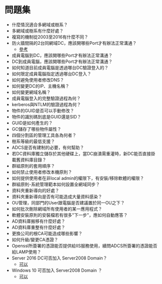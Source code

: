 # 問題集
* 什麼情況適合多網域或樹系？
* 多網域或樹系有什麼好處？
* 複寫的機制從2003至2016有什麼不同？
* 防火牆間隔的2台同網域DC，應該開哪些Port才有辦法正常溝通？
  * [參考](https://technet.microsoft.com/en-us/library/8daead2d-35c1-4b58-b123-d32a26b1f1dd)
* 成員電腦到DC，應該開哪些Port才有辦法正常溝通？
* DC到成員電腦，應該開哪些Port才有辦法正常溝通？
* 如何知道目前成員電腦是透過哪台DC驗證登入的？
* 如何限定成員電腦指定透過哪台DC登入？
* 如何避免使用者修改DNS？
* 如何變更DC的IP、主機名稱？
* 如何變更網域名稱？
* 成員電腦登入的完整驗證過程為何？
* kerberos與NTLM的驗證過程為何？
* 物件的GUID是否可以手動修改？
* 物件的識別碼到底是GUID還是SID？
* GUID是如何產生的？
* GC儲存了哪些物件屬性？
* 四個分割區的管理工具各為何者？
* 樹系等級的最低支援？
* ADCS是否有建制的必要，有何幫助？
* 若DC資料庫獨立儲存於其他硬碟上，當DC崩潰需重灌時，新DC能否直接掛載舊資料庫目錄？
* 群組原則的套用順序？
* 如何禁止使用者修改本機原則？
* 如何提供使用者在非local admin的權限下，有安裝/移除軟體的權限？
* 群組原則-系統管理範本如何設置全網域同步？
* 資料夾重新導向的好處？
* 資料夾重新導向是否有可能造成大量資料感染？
* OU管理，同部門的User跟電腦是否建議置於同一OU之下？
* 如何批次刪除網域所有使用者的某一應用程式？
* 軟體安裝原則的安裝檔若有很多"下一步"，應如何自動應答？
* AD資料庫搬移有什麼好處？
* AD資料庫重整有什麼好處？
* 更換公司的根CA可能造成哪些影響？
* 如何升級/變更CA憑證？
* Openssl所簽署的憑證能否提供給IIS服務使用，續問ADCS所簽署的憑證能否給LAMP使用？
* Server 2016 DC可否加入 Server2008 Domain？
  * [可以](https://docs.microsoft.com/zh-tw/windows-server/identity/ad-ds/active-directory-functional-levels)
* Windows 10 可否加入 Server2008 Domain ？
  * [可以](https://community.spiceworks.com/topic/1171833-is-windows-10-compatible-with-ad-on-server-2008r2)
